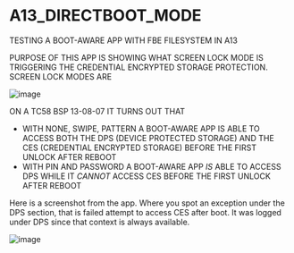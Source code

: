 # A13_DIRECTBOOT_MODE
TESTING A BOOT-AWARE APP WITH FBE FILESYSTEM IN A13

PURPOSE OF THIS APP IS SHOWING WHAT SCREEN LOCK MODE IS TRIGGERING THE CREDENTIAL ENCRYPTED STORAGE PROTECTION.
SCREEN LOCK MODES ARE

![image](https://user-images.githubusercontent.com/11386676/222977690-7414560a-5eca-484d-a048-0542781671a1.png)

ON A TC58 BSP 13-08-07 IT TURNS OUT THAT
- WITH NONE, SWIPE, PATTERN A BOOT-AWARE APP IS ABLE TO ACCESS BOTH THE DPS (DEVICE PROTECTED STORAGE) AND THE CES (CREDENTIAL ENCRYPTED STORAGE) BEFORE THE FIRST UNLOCK AFTER REBOOT
- WITH PIN AND PASSWORD A BOOT-AWARE APP *IS* ABLE TO ACCESS DPS WHILE IT *CANNOT* ACCESS CES BEFORE THE FIRST UNLOCK AFTER REBOOT

Here is a screenshot from the app. Where you spot an exception under the DPS section, that is failed attempt to access CES after boot. It was logged under DPS since that context is always available.

![image](https://user-images.githubusercontent.com/11386676/222977925-ca15cd47-b55b-41db-a0e7-2e550eb67dc4.png)

